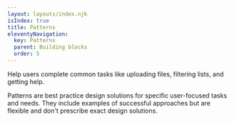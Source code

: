 ```yaml
---
layout: layouts/index.njk
isIndex: true
title: Patterns
eleventyNavigation:
  key: Patterns
  parent: Building blocks
  order: 5
---
```


<span class="govuk-caption-xl">Help users complete common tasks like uploading files, filtering lists, and getting help.</span>

Patterns are best practice design solutions for specific user-focused tasks and needs. They include examples of successful approaches but are flexible and don't prescribe exact design solutions.



